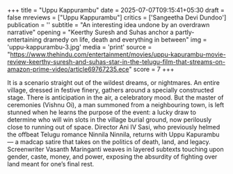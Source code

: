 +++
title = "Uppu Kappurambu"
date = 2025-07-07T09:15:41+05:30
draft = false
mreviews = ["Uppu Kappurambu"]
critics = ['Sangeetha Devi Dundoo']
publication = ''
subtitle = "An interesting idea undone by an overdrawn narrative"
opening = "Keerthy Suresh and Suhas anchor a partly-entertaining dramedy on life, death and everything in between"
img = 'uppu-kappurambu-3.jpg'
media = 'print'
source = "https://www.thehindu.com/entertainment/movies/uppu-kapurambu-movie-review-keerthy-suresh-and-suhas-star-in-the-telugu-film-that-streams-on-amazon-prime-video/article69767235.ece"
score = 7
+++

It is a scenario straight out of the wildest dreams, or nightmares. An entire village, dressed in festive finery, gathers around a specially constructed stage. There is anticipation in the air, a celebratory mood. But the master of ceremonies (Vishnu Oi), a man summoned from a neighbouring town, is left stunned when he learns the purpose of the event: a lucky draw to determine who will win slots in the village burial ground, now perilously close to running out of space. Director Ani IV Sasi, who previously helmed the offbeat Telugu romance Ninnila Ninnila, returns with Uppu Kapurambu — a madcap satire that takes on the politics of death, land, and legacy. Screenwriter Vasanth Maringanti weaves in layered subtexts touching upon gender, caste, money, and power, exposing the absurdity of fighting over land meant for one’s final rest.
